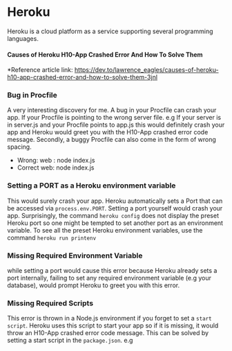 # Heroku
Heroku is a cloud platform as a service supporting several programming languages.

#### Causes of Heroku H10-App Crashed Error And How To Solve Them
*Reference article link: https://dev.to/lawrence_eagles/causes-of-heroku-h10-app-crashed-error-and-how-to-solve-them-3jnl

### Bug in Procfile
A very interesting discovery for me. A bug in your Procfile can crash your app. If your Procfile is pointing to the wrong server file. e.g If your server is in server.js and your Procfile points to app.js this would definitely crash your app and Heroku would greet you with the H10-App crashed error code message.
Secondly, a buggy Procfile can also come in the form of wrong spacing.
- Wrong: web : node index.js
- Correct web: node index.js

### Setting a PORT as a Heroku environment variable
This would surely crash your app. Heroku automatically sets a Port that can be accessed via `process.env.PORT`. Setting a port yourself would crash your app. Surprisingly, the command `heroku config` does not display the preset Heroku port so one might be tempted to set another port as an environment variable.
To see all the preset Heroku environment variables, use the command `heroku run printenv`

### Missing Required Environment Variable 
while setting a port would cause this error because Heroku already sets a port internally, failing to set any required environment variable (e.g your database), would prompt Heroku to greet you with this error.

### Missing Required Scripts
This error is thrown in a Node.js environment if you forget to set a `start script`. Heroku uses this script to start your app so if it is missing, it would throw an H10-App crashed error code message.
This can be solved by setting a start script in the `package.json`. e.g




